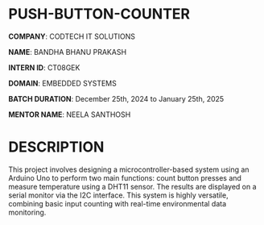 # PUSH-BUTTON-COUNTER

**COMPANY**:  CODTECH IT SOLUTIONS

**NAME**:  BANDHA BHANU PRAKASH

**INTERN ID**:  CT08GEK

**DOMAIN**:  EMBEDDED SYSTEMS

**BATCH DURATION**:  December 25th, 2024 to January 25th, 2025

**MENTOR NAME**:  NEELA SANTHOSH

# DESCRIPTION
This project involves designing a microcontroller-based system using an Arduino Uno to perform two main functions: count button presses and measure temperature using a DHT11 sensor. The results are displayed on a serial monitor via the I2C interface. This system is highly versatile, combining basic input counting with real-time environmental data monitoring.
